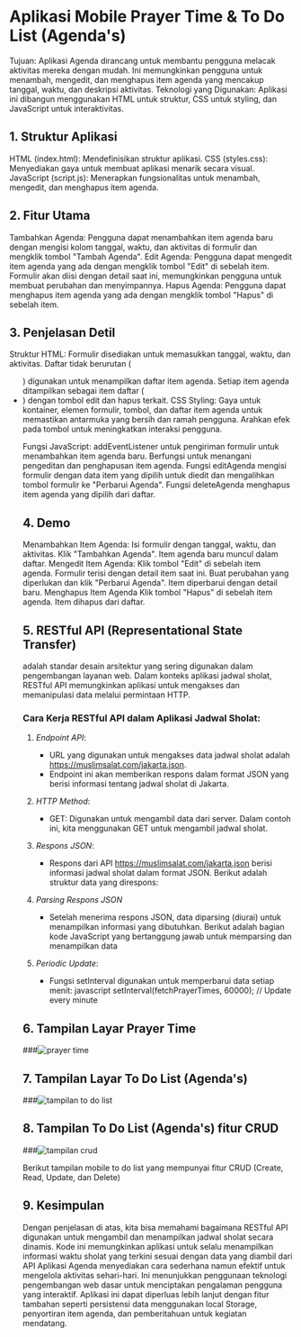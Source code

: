 # Aplikasi Mobile Prayer Time & To Do List (Agenda's)
Tujuan: Aplikasi Agenda dirancang untuk membantu pengguna melacak aktivitas mereka dengan mudah. Ini memungkinkan pengguna untuk menambah, mengedit, dan menghapus item agenda yang mencakup tanggal, waktu, dan deskripsi aktivitas.
Teknologi yang Digunakan: Aplikasi ini dibangun menggunakan HTML untuk struktur, CSS untuk styling, dan JavaScript untuk interaktivitas.

## 1. Struktur Aplikasi
HTML (index.html): Mendefinisikan struktur aplikasi. CSS (styles.css): Menyediakan gaya untuk membuat aplikasi menarik secara visual. JavaScript (script.js): Menerapkan fungsionalitas untuk menambah, mengedit, dan menghapus item agenda.

## 2. Fitur Utama
Tambahkan Agenda: Pengguna dapat menambahkan item agenda baru dengan mengisi kolom tanggal, waktu, dan aktivitas di formulir dan mengklik tombol "Tambah Agenda".
Edit Agenda: Pengguna dapat mengedit item agenda yang ada dengan mengklik tombol "Edit" di sebelah item. Formulir akan diisi dengan detail saat ini, memungkinkan pengguna untuk membuat perubahan dan menyimpannya.
Hapus Agenda: Pengguna dapat menghapus item agenda yang ada dengan mengklik tombol "Hapus" di sebelah item.

## 3. Penjelasan Detil
Struktur HTML:
Formulir disediakan untuk memasukkan tanggal, waktu, dan aktivitas. Daftar tidak berurutan (<ul>) digunakan untuk menampilkan daftar item agenda. Setiap item agenda ditampilkan sebagai item daftar (<li>) dengan tombol edit dan hapus terkait.
CSS Styling:
Gaya untuk kontainer, elemen formulir, tombol, dan daftar item agenda untuk memastikan antarmuka yang bersih dan ramah pengguna. Arahkan efek pada tombol untuk meningkatkan interaksi pengguna.

Fungsi JavaScript:
addEventListener untuk pengiriman formulir untuk menambahkan item agenda baru. Berfungsi untuk menangani pengeditan dan penghapusan item agenda. 
Fungsi editAgenda mengisi formulir dengan data item yang dipilih untuk diedit dan mengalihkan tombol formulir ke "Perbarui Agenda".
Fungsi deleteAgenda menghapus item agenda yang dipilih dari daftar.

## 4. Demo
Menambahkan Item Agenda:
Isi formulir dengan tanggal, waktu, dan aktivitas.
Klik "Tambahkan Agenda".
Item agenda baru muncul dalam daftar.
Mengedit Item Agenda:
Klik tombol "Edit" di sebelah item agenda.
Formulir terisi dengan detail item saat ini.
Buat perubahan yang diperlukan dan klik "Perbarui Agenda".
Item diperbarui dengan detail baru.
Menghapus Item Agenda
Klik tombol "Hapus" di sebelah item agenda.
Item dihapus dari daftar.

## 5. RESTful API (Representational State Transfer) 
adalah standar desain arsitektur yang sering digunakan dalam pengembangan layanan web. Dalam konteks aplikasi jadwal sholat, RESTful API memungkinkan aplikasi untuk mengakses dan memanipulasi data melalui permintaan HTTP.

### Cara Kerja RESTful API dalam Aplikasi Jadwal Sholat:

1. *Endpoint API*:
   - URL yang digunakan untuk mengakses data jadwal sholat adalah https://muslimsalat.com/jakarta.json.
   - Endpoint ini akan memberikan respons dalam format JSON yang berisi informasi tentang jadwal sholat di Jakarta.

2. *HTTP Method*:
   - GET: Digunakan untuk mengambil data dari server. Dalam contoh ini, kita menggunakan GET untuk mengambil jadwal sholat.

3. *Respons JSON*:
   - Respons dari API https://muslimsalat.com/jakarta.json berisi informasi jadwal sholat dalam format JSON. Berikut adalah struktur data yang direspons:
     
4. *Parsing Respons JSON*
   - Setelah menerima respons JSON, data diparsing (diurai) untuk menampilkan informasi yang dibutuhkan. Berikut adalah bagian kode JavaScript yang bertanggung jawab untuk memparsing dan menampilkan data

6. *Periodic Update*:
   - Fungsi setInterval digunakan untuk memperbarui data setiap menit:
     javascript
     setInterval(fetchPrayerTimes, 60000); // Update every minute

## 6. Tampilan Layar Prayer Time
###![prayer time](https://github.com/khaisna20/Project-Pemrogaman-Mobile-/assets/169865008/eb2f1c06-2589-49e7-ae97-9b550539d1aa)

## 7. Tampilan Layar To Do List (Agenda's)
###![tampilan to do list](https://github.com/khaisna20/Project-Pemrogaman-Mobile-/assets/169865008/40e77833-c7cf-496a-91e6-a297bfde60ec)

## 8. Tampilan To Do List (Agenda's) fitur CRUD
###![tampilan crud](https://github.com/khaisna20/Project-Pemrogaman-Mobile-/assets/169865008/454deeb0-e6b8-4285-b948-389f93a68164)

Berikut tampilan mobile to do list yang mempunyai fitur CRUD (Create, Read, Update, dan Delete)

## 9. Kesimpulan
Dengan penjelasan di atas, kita bisa memahami bagaimana RESTful API digunakan untuk mengambil dan menampilkan jadwal sholat secara dinamis. Kode ini memungkinkan aplikasi untuk selalu menampilkan informasi waktu sholat yang terkini sesuai dengan data yang diambil dari API
Aplikasi Agenda menyediakan cara sederhana namun efektif untuk mengelola aktivitas sehari-hari. Ini menunjukkan penggunaan teknologi pengembangan web dasar untuk menciptakan pengalaman pengguna yang interaktif.
Aplikasi ini dapat diperluas lebih lanjut dengan fitur tambahan seperti persistensi data menggunakan local Storage, penyortiran item agenda, dan pemberitahuan untuk kegiatan mendatang.





